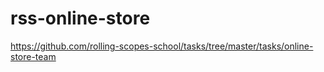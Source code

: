 # rss-online-store
https://github.com/rolling-scopes-school/tasks/tree/master/tasks/online-store-team
